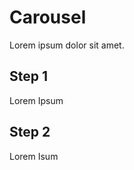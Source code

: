Carousel
================================================
Lorem ipsum dolor sit amet.

Step 1
------
Lorem Ipsum

Step 2
------
Lorem Isum